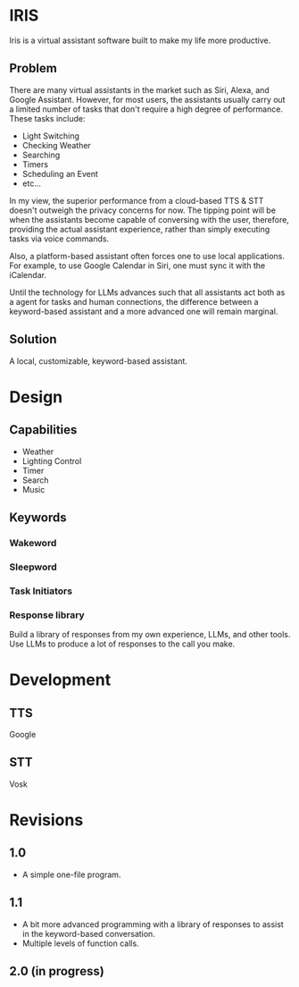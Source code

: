 # IRIS
Iris is a virtual assistant software built to make my life more productive.

## Problem
There are many virtual assistants in the market such as Siri, Alexa, and Google Assistant. However, for most users, the assistants usually carry out a limited number of tasks that don't require a high degree of performance. These tasks include:
- Light Switching
- Checking Weather
- Searching
- Timers
- Scheduling an Event
- etc...

In my view, the superior performance from a cloud-based TTS & STT doesn't outweigh the privacy concerns for now. The tipping point will be when the assistants become capable of conversing with the user, therefore, providing the actual assistant experience, rather than simply executing tasks via voice commands.

Also, a platform-based assistant often forces one to use local applications. For example, to use Google Calendar in Siri, one must sync it with the iCalendar.

Until the technology for LLMs advances such that all assistants act both as a agent for tasks and human connections, the difference between a keyword-based assistant and a more advanced one will remain marginal.

## Solution
A local, customizable, keyword-based assistant.

# Design
## Capabilities
- Weather
- Lighting Control
- Timer
- Search
- Music

## Keywords
### Wakeword
### Sleepword
### Task Initiators 
### Response library
Build a library of responses from my own experience, LLMs, and other tools. Use LLMs to produce a lot of responses to the call you make.

# Development
## TTS
Google

## STT
Vosk

# Revisions
## 1.0
- A simple one-file program.

## 1.1
- A bit more advanced programming with a library of responses to assist in the keyword-based conversation.
- Multiple levels of function calls.

## 2.0 (in progress)
